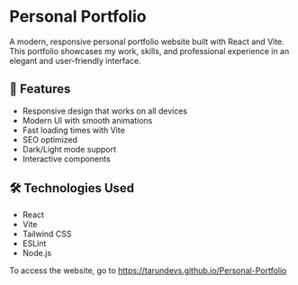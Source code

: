 # Personal Portfolio

A modern, responsive personal portfolio website built with React and Vite. This portfolio showcases my work, skills, and professional experience in an elegant and user-friendly interface.

## 🚀 Features

- Responsive design that works on all devices
- Modern UI with smooth animations
- Fast loading times with Vite
- SEO optimized
- Dark/Light mode support
- Interactive components

## 🛠️ Technologies Used

- React
- Vite
- Tailwind CSS
- ESLint
- Node.js

To access the website, go to https://tarundevs.github.io/Personal-Portfolio
